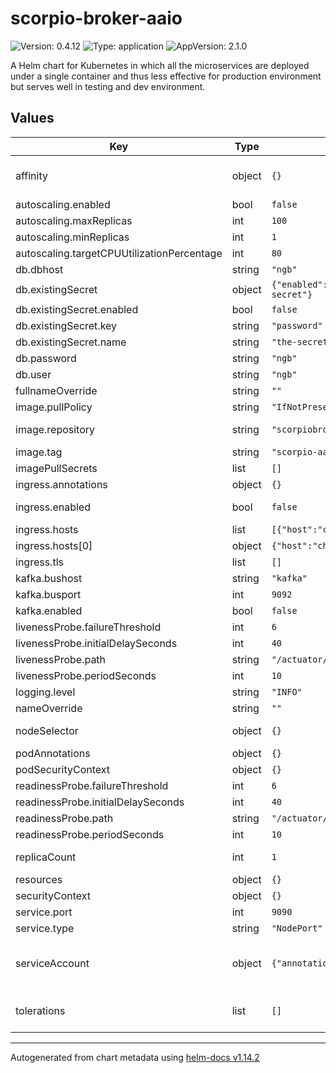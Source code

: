 # scorpio-broker-aaio

![Version: 0.4.12](https://img.shields.io/badge/Version-0.4.12-informational?style=flat-square) ![Type: application](https://img.shields.io/badge/Type-application-informational?style=flat-square) ![AppVersion: 2.1.0](https://img.shields.io/badge/AppVersion-2.1.0-informational?style=flat-square)

A Helm chart for Kubernetes in which all the microservices are deployed under a single container and thus less effective for production environment but serves well in testing and dev environment.

## Values

| Key | Type | Default | Description |
|-----|------|---------|-------------|
| affinity | object | `{}` | affinity template ref: https://kubernetes.io/docs/concepts/configuration/assign-pod-node/#affinity-and-anti-affinity |
| autoscaling.enabled | bool | `false` | should autoscaling be enabled       |
| autoscaling.maxReplicas | int | `100` | maximum number of running pods |
| autoscaling.minReplicas | int | `1` | minimum number of running pods |
| autoscaling.targetCPUUtilizationPercentage | int | `80` | target average CPU utilization over all the pods |
| db.dbhost | string | `"ngb"` | host of the database to be used |
| db.existingSecret | object | `{"enabled":false,"key":"password","name":"the-secret"}` | existing secret to retrieve the db password |
| db.existingSecret.enabled | bool | `false` | should an existing secret be used |
| db.existingSecret.key | string | `"password"` | key to retrieve the password from |
| db.existingSecret.name | string | `"the-secret"` | name of the secret |
| db.password | string | `"ngb"` | password for connecting the database |
| db.user | string | `"ngb"` | user for connecting the database |
| fullnameOverride | string | `""` |  |
| image.pullPolicy | string | `"IfNotPresent"` | specification of the image pull policy |
| image.repository | string | `"scorpiobroker/scorpio"` | scorpiobroker image name ref: https://hub.docker.com/r/scorpiobroker/scorpio       |
| image.tag | string | `"scorpio-aaio_2.1.0"` | tag of the image to be used |
| imagePullSecrets | list | `[]` |  |
| ingress.annotations | object | `{}` | annotations to be added to the ingress |
| ingress.enabled | bool | `false` | should there be an ingress to connect scorpio with the public internet       |
| ingress.hosts | list | `[{"host":"chart-example.local","paths":[]}]` | all hosts to be provided   |
| ingress.hosts[0] | object | `{"host":"chart-example.local","paths":[]}` | provide a hosts and the paths that should be available     |
| ingress.tls | list | `[]` |  |
| kafka.bushost | string | `"kafka"` | Bus host for Kafka |
| kafka.busport | int | `9092` | Bus port for Kafka |
| kafka.enabled | bool | `false` | Enable usage of Kafka |
| livenessProbe.failureThreshold | int | `6` |  |
| livenessProbe.initialDelaySeconds | int | `40` |  |
| livenessProbe.path | string | `"/actuator/health"` |  |
| livenessProbe.periodSeconds | int | `10` |  |
| logging.level | string | `"INFO"` | Log level |
| nameOverride | string | `""` |  |
| nodeSelector | object | `{}` | selector template ref: https://kubernetes.io/docs/user-guide/node-selection/ |
| podAnnotations | object | `{}` |  |
| podSecurityContext | object | `{}` |  |
| readinessProbe.failureThreshold | int | `6` |  |
| readinessProbe.initialDelaySeconds | int | `40` |  |
| readinessProbe.path | string | `"/actuator/health"` |  |
| readinessProbe.periodSeconds | int | `10` |  |
| replicaCount | int | `1` | initial number of target replications, can be different if autoscaling is enabled |
| resources | object | `{}` |  |
| securityContext | object | `{}` |  |
| service.port | int | `9090` | port to be used by the service |
| service.type | string | `"NodePort"` | service type       |
| serviceAccount | object | `{"annotations":{},"create":false,"name":""}` | if a scorpio specific service account should be used, it can be configured here ref: https://kubernetes.io/docs/tasks/configure-pod-container/configure-service-account/ |
| tolerations | list | `[]` | tolerations template ref: ref: https://kubernetes.io/docs/concepts/configuration/taint-and-toleration/ |

----------------------------------------------
Autogenerated from chart metadata using [helm-docs v1.14.2](https://github.com/norwoodj/helm-docs/releases/v1.14.2)
